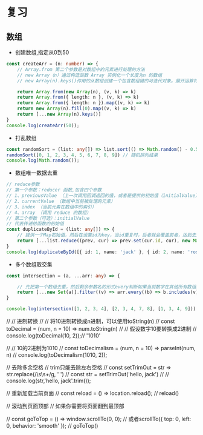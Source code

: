 # 复习

## 数组

- 创建数组,指定从0到50

```ts
const createArr = (n: number) => {
    // Array.from 第二个参数是对数组中的元素进行处理的方法
    // new Array（n）通过构造函数 Array 实例化一个长度为n 的数组
    // new Array(n).keys()作用的从数组创建一个包含数组键的可迭代对象。展开运算符可以将具有迭代器(Iterator)接口的对象,转换成数组（[...可迭代对象]）

    return Array.from(new Array(n), (v, k) => k)
    return Array.from({ length: n }, (v, k) => k)
    return Array.from({ length: n }).map((v, k) => k)
    return new Array(n).fill(0).map((v, k) => k)
    return [...new Array(n).keys()]
}
console.log(createArr(50));
```

- 打乱数组

```ts
const randomSort = (list: any[]) => list.sort(() => Math.random() - 0.5)
randomSort([0, 1, 2, 3, 4, 5, 6, 7, 8, 9]) // 随机排列结果
console.log(Math.random());
```

- 数组唯一数据去重

```ts
// reduce参数
// 第一个参数：reducer 函数,包含四个参数
// 1、previousValue （上一次调用回调返回的值，或者是提供的初始值（initialValue））
// 2、currentValue （数组中当前被处理的元素）
// 3、index （当前元素在数组中的索引）
// 4、array （调用 reduce 的数组）
// 第二个参数（可选）：initialValue
// 代表传递给函数的初始值
const duplicateById = (list: any[]) => {
    // 提供一个Map初始值，然后在设置id为key，当id重复时，后者就会覆盖前者，达到去重的目的
    return [...list.reduce((prev, cur) => prev.set(cur.id, cur), new Map()).values()]
}
console.log(duplicateById([{ id: 1, name: 'jack' }, { id: 2, name: 'rose' }, { id: 1, name: 'jack' }, { id: 1, name: 'jack1' }]));

```

- 多个数组取交集
  
```ts
const intersection = (a, ...arr: any) => {

    // 先把第一个数组去重，然后剩余参数名的形式every判断如果当前数字在其他所有数组都满足条件，证明是交集，返回true，fliter中获取当前的值
    return [...new Set(a)].filter((v) => arr.every((b) => b.includes(v)))
}

console.log(intersection([1, 2, 3, 4], [2, 3, 4, 7, 8], [1, 3, 4, 9]));
```

// // 进制转换
// // 将10进制转换成n进制，可以使用toString(n)
// const toDecimal = (num, n = 10) => num.toString(n)
// // 假设数字10要转换成2进制
// console.log(toDecimal(10, 2));// '1010'

// // 10的2进制为1010
// const toDecimalism = (num, n = 10) => parseInt(num, n)
// console.log(toDecimalism(1010, 2));

// 去除多余空格
// trim只能去除左右空格
// const setTrimOut = str => str.replace(/\s\s+/g, ' ')
// const str = setTrimOut('hello,   jack') //
// console.log(str,'hello,   jack'.trim());

// 重新加载当前页面
// const reload = () => location.reload();
// reload()

// 滚动到页面顶部
// 如果你需要将页面翻到最顶部

// const goToTop = () => window.scrollTo(0, 0);
// 或者scrollTo({ top: 0, left: 0, behavior: 'smooth' });
// goToTop()